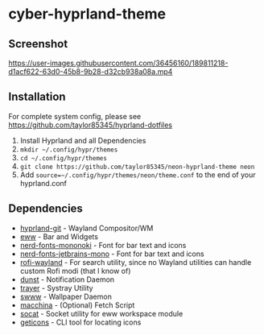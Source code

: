 # cyber-hyprland-theme

## Screenshot

https://user-images.githubusercontent.com/36456160/189811218-d1acf622-63d0-45b8-9b28-d32cb938a08a.mp4

## Installation
For complete system config, please see https://github.com/taylor85345/hyprland-dotfiles

1. Install Hyprland and all Dependencies
2. `mkdir ~/.config/hypr/themes`
3. `cd ~/.config/hypr/themes`
4. `git clone https://github.com/taylor85345/neon-hyprland-theme neon`
5. Add `source=~/.config/hypr/themes/neon/theme.conf` to the end of your hyprland.conf

## Dependencies

- [hyprland-git](https://github.com/hyprwm/hyprland) - Wayland Compositor/WM
- [eww](https://github.com/elkowar/eww) - Bar and Widgets
- [nerd-fonts-mononoki](https://github.com/ryanoasis/nerd-fonts/tree/master/patched-fonts/Mononoki) - Font for bar text and icons
- [nerd-fonts-jetbrains-mono](https://github.com/ryanoasis/nerd-fonts/blob/master/patched-fonts/JetBrainsMono/) - Font for bar text and icons
- [rofi-wayland](https://github.com/lbonn/rofi) - For search utility, since no Wayland utilities can handle custom Rofi modi (that I know of)
- [dunst](https://github.com/dunst-project/dunst) - Notification Daemon
- [trayer](https://github.com/sargon/trayer-srg) - Systray Utility
- [swww](https://github.com/GhostNaN/mpvpaper) - Wallpaper Daemon
- [macchina](https://github.com/Macchina-CLI/macchina) - (Optional) Fetch Script
- [socat](http://www.dest-unreach.org/socat/) - Socket utility for eww workspace module
- [geticons](https://git.sr.ht/~zethra/geticons) - CLI tool for locating icons

